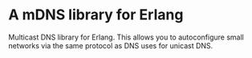 # A mDNS library for Erlang

Multicast DNS library for Erlang. This allows you to autoconfigure
small networks via the same protocol as DNS uses for unicast DNS.
